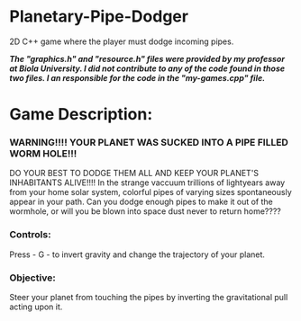 # Planetary-Pipe-Dodger
2D C++ game where the player must dodge incoming pipes.

**_The "graphics.h" and "resource.h" files were provided by my professor at Biola University. I did not contribute to any of the code found in those two files. I an responsible for the code in the "my-games.cpp" file._**

# Game Description:
### WARNING!!!! YOUR PLANET WAS SUCKED INTO A PIPE FILLED WORM HOLE!!!
DO YOUR BEST TO DODGE THEM ALL AND KEEP YOUR PLANET'S INHABITANTS ALIVE!!!!
In the strange vaccuum trillions of lightyears away from your home solar system, colorful pipes of varying sizes spontaneously appear in your path. Can you dodge enough pipes to make it out of the wormhole, or will you be blown into space dust never to return home???? 

### Controls:
Press - G - to invert gravity and change the trajectory of your planet. 

### Objective:
Steer your planet from touching the pipes by inverting the gravitational pull acting upon it. 
